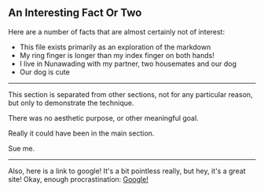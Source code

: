 ## An Interesting Fact Or Two

Here are a number of facts that are almost certainly not of interest:
*	This file exists primarily as an exploration of the markdown
*	My ring finger is longer than my index finger on both hands!
*	I live in Nunawading with my partner, two housemates and our dog
*	Our dog is cute

***
This section is separated from other sections, not for any particular reason, 
but only to demonstrate the technique.

There was no aesthetic purpose, or other meaningful goal.

Really it could have been in the main section.

Sue me.
***

Also, here is a link to google! It's a bit pointless really, but hey, it's a 
great site! Okay, enough procrastination: [Google!](www.google.com "Seriously, it's a link to google!")